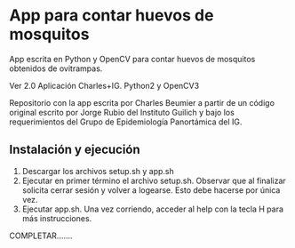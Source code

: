 # App para contar huevos de mosquitos

App escrita en Python y OpenCV para contar huevos de mosquitos obtenidos de ovitrampas.

Ver 2.0 Aplicación Charles+IG. Python2 y OpenCV3

Repositorio con la app escrita por Charles Beumier a partir de un código original escrito por Jorge Rubio del Instituto Guilich y bajo los requerimientos del Grupo de Epidemiología Panortámica del IG.

## Instalación y ejecución
1. Descargar los archivos setup.sh y app.sh
2. Ejecutar en primer término el archivo setup.sh. Observar que al finalizar solicita cerrar sesión y volver a logearse. Esto debe hacerse por única vez.
3. Ejecutar app.sh. Una vez corriendo, acceder al help con la tecla H para más instrucciones.

COMPLETAR.......
